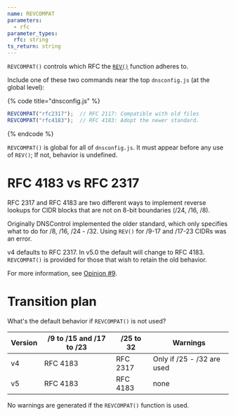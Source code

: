 ```yaml
---
name: REVCOMPAT
parameters:
  - rfc
parameter_types:
  rfc: string
ts_return: string
---
```


`REVCOMPAT()` controls which RFC the [`REV()`](REV.md) function adheres to.

Include one of these two commands near the top `dnsconfig.js` (at the global level):

{% code title="dnsconfig.js" %}
```javascript
REVCOMPAT("rfc2317");  // RFC 2117: Compatible with old files
REVCOMPAT("rfc4183");  // RFC 4183: Adopt the newer standard.
```
{% endcode %}

`REVCOMPAT()` is global for all of `dnsconfig.js`. It must appear before any
use of `REV()`; If not, behavior is undefined.

# RFC 4183 vs RFC 2317

RFC 2317 and RFC 4183 are two different ways to implement reverse lookups for
CIDR blocks that are not on 8-bit boundaries (/24, /16, /8).

Originally DNSControl implemented the older standard, which only specifies what
to do for /8, /16, /24 - /32.  Using `REV()` for /9-17 and /17-23 CIDRs was an
error.

v4 defaults to RFC 2317.  In v5.0 the default will change to RFC 4183.
`REVCOMPAT()` is provided for those that wish to retain the old behavior.

For more information, see [Opinion #9](../opinions.md).

# Transition plan

What's the default behavior if `REVCOMPAT()` is not used?

| Version  | /9 to /15 and /17 to /23 | /25 to 32  | Warnings      |
|----------|--------------------------|------------|---------------|
| v4       | RFC 4183                 | RFC 2317   | Only if /25 - /32 are used |
| v5       | RFC 4183                 | RFC 4183   | none          |

No warnings are generated if the `REVCOMPAT()` function is used.
